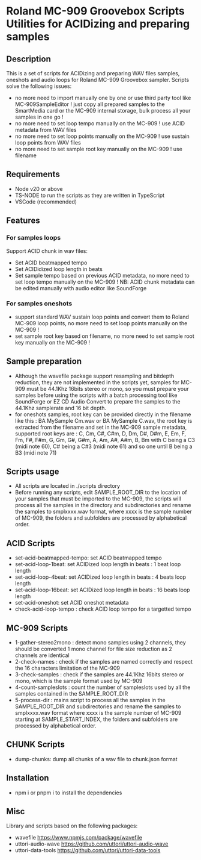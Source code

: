 # Roland MC-909 Groovebox Scripts Utilities for ACIDizing and preparing samples

## Description

This is a set of scripts for ACIDizing and preparing WAV files samples, oneshots and audio loops for Roland MC-909 Groovebox sampler.
Scripts solve the following issues:

- no more need to import manually one by one or use third party tool like MC-909SampleEditor ! just copy all prepared samples to the SmartMedia card or the MC-909 internal storage, bulk process all your samples in one go !
- no more need to set loop tempo manually on the MC-909 ! use ACID metadata from WAV files
- no more need to set loop points manually on the MC-909 ! use sustain loop points from WAV files
- no more need to set sample root key manually on the MC-909 ! use filename

## Requirements

- Node v20 or above
- TS-NODE to run the scripts as they are written in TypeScript
- VSCode (recommended)

## Features

### For samples loops

Support ACID chunk in wav files:

- Set ACID beatmapped tempo
- Set ACIDidized loop length in beats
- Set sample tempo based on previous ACID metadata, no more need to set loop tempo manually on the MC-909 !
  NB: ACID chunk metadata can be edited manually with audio editor like SoundForge

### For samples oneshots

- support standard WAV sustain loop points and convert them to Roland MC-909 loop points, no more need to set loop points manually on the MC-909 !
- set sample root key based on filename, no more need to set sample root key manually on the MC-909 !

## Sample preparation

- Although the wavefile package support resampling and bitdepth reduction, they are not implemented in the scripts yet, samples for MC-909 must be 44.1Khz 16bits stereo or mono, so you must prepare your samples before using the scripts with a batch processing tool like SoundForge or EZ CD Audio Convert to prepare the samples to the 44.1Khz samplerate and 16 bit depth.
- for oneshots samples, root key can be provided directly in the filename like this : BA MySample Cm.wav or BA MySample C.wav, the root key is extracted from the filename and set in the MC-909 sample metadata, supported root keys are : C, Cm, C#, C#m, D, Dm, D#, D#m, E, Em, F, Fm, F#, F#m, G, Gm, G#, G#m, A, Am, A#, A#m, B, Bm with C being a C3 (midi note 60), C# being a C#3 (midi note 61) and so one until B being a B3 (midi note 71)

## Scripts usage

- All scripts are located in ./scripts directory
- Before running any scripts, edit SAMPLE_ROOT_DIR to the location of your samples that must be imported to the MC-909, the scripts will process all the samples in the directory and subdirectories and rename the samples to smplxxxx.wav format, where xxxx is the sample number of MC-909, the folders and subfolders are processed by alphabetical order.

## ACID Scripts

- set-acid-beatmapped-tempo: set ACID beatmapped tempo
- set-acid-loop-1beat: set ACIDized loop length in beats : 1 beat loop length
- set-acid-loop-4beat: set ACIDized loop length in beats : 4 beats loop length
- set-acid-loop-16beat: set ACIDized loop length in beats : 16 beats loop length
- set-acid-oneshot: set ACID oneshot metadata
- check-acid-loop-tempo : check ACID loop tempo for a targetted tempo

## MC-909 Scripts

- 1-gather-stereo2mono : detect mono samples using 2 channels, they should be converted 1 mono channel for file size reduction as 2 channels are identical
- 2-check-names : check if the samples are named correctly and respect the 16 characters limitation of the MC-909
- 3-check-samples : check if the samples are 44.1Khz 16bits stereo or mono, which is the sample format used by MC-909
- 4-count-sampleslots : count the number of sampleslots used by all the samples contained in the SAMPLE_ROOT_DIR
- 5-process-dir : mains script to process all the samples in the SAMPLE_ROOT_DIR and subdirectories and rename the samples to smplxxxx.wav format where xxxx is the sample number of MC-909 starting at SAMPLE_START_INDEX, the folders and subfolders are processed by alphabetical order.

## CHUNK Scripts

- dump-chunks: dump all chunks of a wav file to chunk.json format

## Installation

- npm i or pnpm i to install the dependencies

## Misc

Library and scripts based on the following packages:

- wavefile https://www.npmjs.com/package/wavefile
- uttori-audio-wave https://github.com/uttori/uttori-audio-wave
- uttori-data-tools https://github.com/uttori/uttori-data-tools
